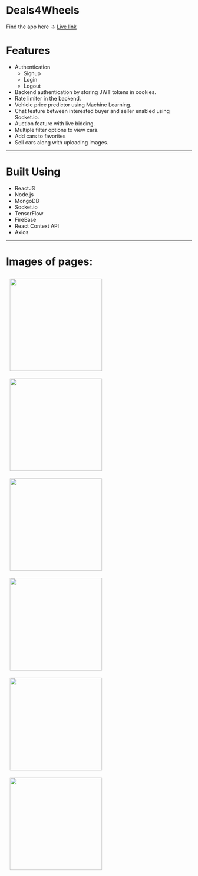 # Deals4Wheels

Find the app here -> <a href="https://deals4wheels-dxzg.onrender.com/">Live link</a>

# Features
* Authentication
    * Signup
    * Login
    * Logout
* Backend authentication by storing JWT tokens in cookies.
* Rate limiter in the backend.
* Vehicle price predictor using Machine Learning.
* Chat feature between interested buyer and seller enabled using Socket.io.
* Auction feature with live bidding.
* Multiple filter options to view cars.
* Add cars to favorites
* Sell cars along with uploading images.

***

# Built Using
* ReactJS
* Node.js
* MongoDB
* Socket.io
* TensorFlow
* FireBase
* React Context API
* Axios

***

# Images of pages:

<img align="center" src="https://res.cloudinary.com/dstxl4pzw/image/upload/v1721574021/i1_nt10rd.png" height="250" style="margin: 10px;"/>
<img align="center" src="https://res.cloudinary.com/dstxl4pzw/image/upload/v1721574643/i2_mcu5op.png" height="250" style="margin: 10px;"/>
<img align="center" src="https://res.cloudinary.com/dstxl4pzw/image/upload/v1721574125/i3_e7uk8t.png" height="250" style="margin: 10px;"/>
<img align="center" src="https://res.cloudinary.com/dstxl4pzw/image/upload/v1721574188/i4_rm1bre.png" height="250" style="margin: 10px;"/>
<img align="center" src="https://res.cloudinary.com/dstxl4pzw/image/upload/v1721574249/i5_vppadw.png" height="250" style="margin: 10px;"/>
<img align="center" src="https://res.cloudinary.com/dstxl4pzw/image/upload/v1721574373/i6_pp8u0p.png" height="250" style="margin: 10px;"/>
